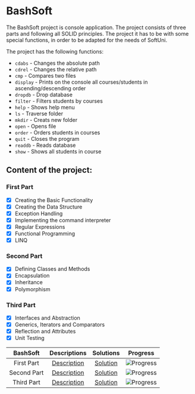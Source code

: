 # BashSoft
The BashSoft project is console application. The project consists of three parts and following all SOLID principles. The project it has to be with some special functions, in order to be adapted for the needs of SoftUni. 

The project has the following functions:
- `cdabs` - Changes the absolute path
- `cdrel` - Changes the relative path
- `cmp` - Compares two files
- `display` - Prints on the console all courses/students in ascending/descending order
- `dropdb` - Drop database
- `filter` - Filters students by courses
- `help` - Shows help menu
- `ls` - Traverse folder
- `mkdir` - Creats new folder
- `open` - Opens file
- `order` - Orders students in courses
- `quit` - Closes the program
- `readdb` - Reads database
- `show` - Shows all students in course

## Content of the project:

### First Part

- [X] Creating the Basic Functionality
- [X] Creating the Data Structure
- [X] Exception Handling
- [X] Implementing the command interpreter
- [X] Regular Expressions
- [X] Functional Programming
- [X] LINQ

### Second Part

- [X] Defining Classes and Methods
- [X] Encapsulation
- [X] Inheritance
- [X] Polymorphism

### Third Part

- [X] Interfaces and Abstraction
- [X] Generics, Iterators and Comparators
- [X] Reflection and Attributes
- [X] Unit Testing

BashSoft			|Descriptions																				|Solutions																						|Progress	
:------------------:|:-----------------------------------------------------------------------------------------:|:---------------------------------------------------------------------------------------------:|:-------------:
First Part			|[Description](https://github.com/dobroslav-atanasov/BashSoft/tree/master/Resources)		|[Solution](https://github.com/dobroslav-atanasov/BashSoft/tree/master/BashSoft-FirstPart)		|![Progress](http://progressed.io/bar/100?title=completed)
Second Part			|[Description](https://github.com/dobroslav-atanasov/BashSoft/tree/master/Resources)		|[Solution](https://github.com/dobroslav-atanasov/BashSoft/tree/master/BashSoft-SecondPart)		|![Progress](http://progressed.io/bar/100?title=completed)
Third Part			|[Description](https://github.com/dobroslav-atanasov/BashSoft/tree/master/Resources)		|[Solution](https://github.com/dobroslav-atanasov/BashSoft/tree/master/BashSoft-ThirdPart)		|![Progress](http://progressed.io/bar/100?title=completed)
